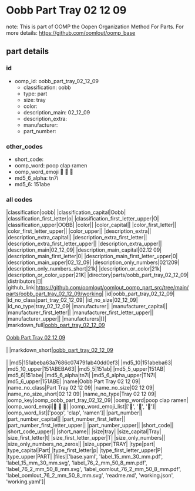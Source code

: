 # Oobb Part Tray 02 12 09  

note: This is part of OOMP the Oopen Organization Method For Parts. For more details: https://github.com/oomlout/oomp_base

##  part details





### id
* oomp_id: oobb_part_tray_02_12_09
  * classification: oobb
  * type: part
  * size: tray
  * color: 
  * description_main: 02_12_09
  * description_extra: 
  * manufacturer: 
  * part_number: 

### other_codes
* short_code: 
* oomp_word: poop clap ramen
* oomp_word_emoji :poop: :clap: :ramen:
* md5_6_alpha: tn7i
* md5_6: 151abe

### all codes 
|classification|oobb|
|classification_capital|Oobb|
|classification_first_letter|o|
|classification_first_letter_upper|O|
|classification_upper|OOBB|
|color||
|color_capital||
|color_first_letter||
|color_first_letter_upper||
|color_upper||
|description_extra||
|description_extra_capital||
|description_extra_first_letter||
|description_extra_first_letter_upper||
|description_extra_upper||
|description_main|02_12_09|
|description_main_capital|02.12 09|
|description_main_first_letter|0|
|description_main_first_letter_upper|0|
|description_main_upper|02_12_09|
|description_only_numbers|021209|
|description_only_numbers_short|21k|
|description_or_color|21k|
|description_or_color_upper|21K|
|directory|parts/oobb_part_tray_02_12_09|
|distributors|[]|
|github_link|https://github.com/oomlout/oomlout_oomp_part_src/tree/main/parts/oobb_part_tray_02_12_09/working|
|id|oobb_part_tray_02_12_09|
|id_no_class|part_tray_02_12_09|
|id_no_size|02_12_09|
|id_no_type|tray_02_12_09|
|manufacturer||
|manufacturer_capital||
|manufacturer_first_letter||
|manufacturer_first_letter_upper||
|manufacturer_upper||
|manufacturers|[]|
|markdown_full|[oobb_part_tray_02_12_09](https://github.com/oomlout/oomlout_oomp_part_src/tree/main/parts/oobb_part_tray_02_12_09/working)<br>[](https://github.com/oomlout/oomlout_oomp_part_src/tree/main/parts/oobb_part_tray_02_12_09/working)<br>[Oobb Part Tray 02 12 09](https://github.com/oomlout/oomlout_oomp_part_src/tree/main/parts/oobb_part_tray_02_12_09/working)<br><br>|
|markdown_short|[oobb_part_tray_02_12_09](https://github.com/oomlout/oomlout_oomp_part_src/tree/main/parts/oobb_part_tray_02_12_09/working)<br><br>|
|md5|151abeba63a7686c074791ab40dd0ef3|
|md5_10|151abeba63|
|md5_10_upper|151ABEBA63|
|md5_5|151ab|
|md5_5_upper|151AB|
|md5_6|151abe|
|md5_6_alpha|tn7i|
|md5_6_alpha_upper|TN7I|
|md5_6_upper|151ABE|
|name|Oobb Part Tray 02 12 09|
|name_no_class|Part Tray 02 12 09|
|name_no_size|02 12 09|
|name_no_size_short|02 12 09|
|name_no_type|Tray 02 12 09|
|oomp_key|oomp_oobb_part_tray_02_12_09|
|oomp_word|poop clap ramen|
|oomp_word_emoji|:poop: :clap: :ramen:|
|oomp_word_emoji_list|[':poop:', ':clap:', ':ramen:']|
|oomp_word_list|['poop', 'clap', 'ramen']|
|part_number||
|part_number_capital||
|part_number_first_letter||
|part_number_first_letter_upper||
|part_number_upper||
|short_code||
|short_code_upper||
|short_name||
|size|tray|
|size_capital|Tray|
|size_first_letter|t|
|size_first_letter_upper|T|
|size_only_numbers||
|size_only_numbers_no_zeros||
|size_upper|TRAY|
|type|part|
|type_capital|Part|
|type_first_letter|p|
|type_first_letter_upper|P|
|type_upper|PART|
|files|['base.yaml', 'label_15_mm_30_mm.pdf', 'label_15_mm_30_mm.svg', 'label_76_2_mm_50_8_mm.pdf', 'label_76_2_mm_50_8_mm.svg', 'label_oomlout_76_2_mm_50_8_mm.pdf', 'label_oomlout_76_2_mm_50_8_mm.svg', 'readme.md', 'working.json', 'working.yaml']|
